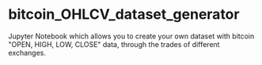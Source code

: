 # bitcoin_OHLCV_dataset_generator
Jupyter Notebook  which allows you to create your own dataset with bitcoin "OPEN, HIGH, LOW, CLOSE" data, through the trades of different exchanges.
